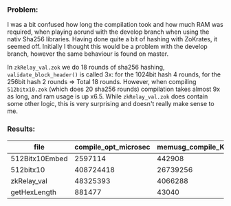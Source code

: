 ### Problem:
I was a bit confused how long the compilation took and how much RAM was required, when playing aorund with the develop branch when using the nativ Sha256 libraries. Having done quite a bit of hashing with ZoKrates, it seemed off. Initially I thought this would be a problem with the develop branch, however the same behaviour is found on master.

In `zkRelay_val.zok` we do 18 rounds of sha256 hashing, `validate_block_header()` is called 3x: for the 1024bit hash 4 rounds, for the 256bit hash 2 rounds => Total 18 rounds.
However, when compiling `512bitx10.zok` (which does 20 sha256 rounds) compilation takes almost 9x as long, and ram usage is up x6.5. While `zkRelay_val.zok` does contain some other logic, this is very surprising and doesn't really make sense to me. 

### Results:
|file          |compile_opt_microsec|memusg_compile_KiB|constraints|
|--------------|--------------------|------------------|-----------|
|512Bitx10Embed| 2597114            | 442908           | 277802    |
|512bitx10     | 408724418          | 26739256         | 363184    |
|zkRelay_val   | 48325393           | 4066288          | 292357    |
|getHexLength  | 881477             | 43040            | 22612     |
